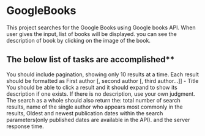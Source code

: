 # GoogleBooks
This project searches for the Google Books using Google books API. When user gives the input, list of books will be displayed. you can see the description of book by clicking on the image of the book. <br>
## The below list of tasks are accomplished**
  You should include pagination, showing only 10 results at a time.
  Each result should be formatted as First author [, second author [, third author...]] - Title
  You should be able to click a result and it should expand to show its description if one exists. If there is no description, use your own     judgment.
  The search as a whole should also return the:
      total number of search results,
      name of the single author who appears most commonly in the results,
      Oldest and newest publication dates within the search parameters(only published dates are available in the API).
      and the server response time.

